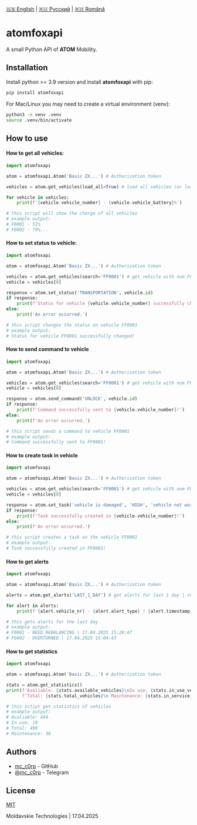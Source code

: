 [🇬🇧 English](./README.md) | [🇷🇺 Русский](./README_ru.md) | [🇷🇴 Română](./README_ro.md)

# atomfoxapi

A small Python API of **ATOM** Mobility.

## Installation

Install python >= 3.9 version and install **atomfoxapi** with pip:

```bash
pip install atomfoxapi
```

For Mac/Linux you may need to create a virtual environment (venv):

```bash
python3 -m venv .venv
source .venv/bin/activate
```

## How to use

#### How to get **all vehicles**:
```python
import atomfoxapi

atom = atomfoxapi.Atom('Basic ZX...') # Authorization token

vehicles = atom.get_vehicles(load_all=True) # load all vehicles (or load_all=False for load 100 vehicles)

for vehicle in vehicles:
    print(f'{vehicle.vehicle_number} - {vehicle.vehicle_battery}%')

# this script will show the charge of all vehicles
# example output:
# F0001 - 51%
# F0002 - 79%...
```

#### How to **set status** to vehicle:
```python
import atomfoxapi

atom = atomfoxapi.Atom('Basic ZX...') # Authorization token

vehicles = atom.get_vehicles(search='FF0001') # get vehicle with num FF0001 (return List[])
vehicle = vehicles[0]

response = atom.set_status('TRANSPORTATION', vehicle.id)
if response:
    print(f'Status for vehicle {vehicle.vehicle_number} successfully changed!')
else:
    print('An error occurred.')

# this script changes the status on vehicle FF0001
# example output:
# Status for vehicle FF0001 successfully changed!
```

#### How to **send command** to vehicle
```python
import atomfoxapi

atom = atomfoxapi.Atom('Basic ZX...') # Authorization token

vehicles = atom.get_vehicles(search='FF0001') # get vehicle with num FF0001 | return List[]
vehicle = vehicles[0]

response = atom.send_command('UNLOCK', vehicle.id)
if response:
    print(f'Command successfully sent to {vehicle.vehicle_number}!')
else:
    print(f'An error occurred.')

# this script sends a command to vehicle FF0001
# example output:
# Command successfully sent to FF0001!
```

#### How to **create task** in vehicle
```python
import atomfoxapi

atom = atomfoxapi.Atom('Basic ZX...') # Authorization token

vehicles = atom.get_vehicles(search='FF0001') # get vehicle with num FF0001 | return List[]
vehicle = vehicles[0]

response = atom.set_task('vehicle is damaged', 'HIGH', 'vehicle not working', vehicle.id)
if response:
    print(f'Task successfully created in {vehicle.vehicle_number}!')
else:
    print(f'An error occurred.')

# this script creates a task on the vehicle FF0001
# example output:
# Task successfully created in FF0001!
```

#### How to **get alerts**
```python
import atomfoxapi

atom = atomfoxapi.Atom('Basic ZX...') # Authorization token

alerts = atom.get_alerts('LAST_1_DAY') # get alerts for last 1 day | return List[]

for alert in alerts:
    print(f'{alert.vehicle_nr} - {alert.alert_type} | {alert.timestamp}')

# this gets alerts for the last day
# example output:
# F0001 - NEED_REBALANCING | 17.04.2025 15:28:47
# F0002 - OVERTURNED | 17.04.2025 15:04:43
```

#### How to **get statistics**
```python
import atomfoxapi

atom = atomfoxapi.Atom('Basic ZX...') # Authorization token

stats = atom.get_statistics()
print(f'Avaliable: {stats.available_vehicles}\nIn use: {stats.in_use_vehicles}\n',
      f'Total: {stats.total_vehicles}\n Maintenance: {stats.in_service_vehicles}\n')

# this sctipt get statistics of vehicles
# example output:
# Avaliable: 444
# In use: 19
# Total: 490
# Maintenance: 30
```

## Authors

- [mc_c0rp](https://www.github.com/mc-c0rp) - GitHub
- [@mc_c0rp](https://t.me/mc_c0rp) - Telegram

## License

[MIT](https://choosealicense.com/licenses/mit/)

Moldavskie Technologies | 17.04.2025
